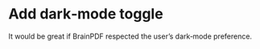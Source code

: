 # Add dark‑mode toggle

It would be great if BrainPDF respected the user’s dark‑mode preference.




